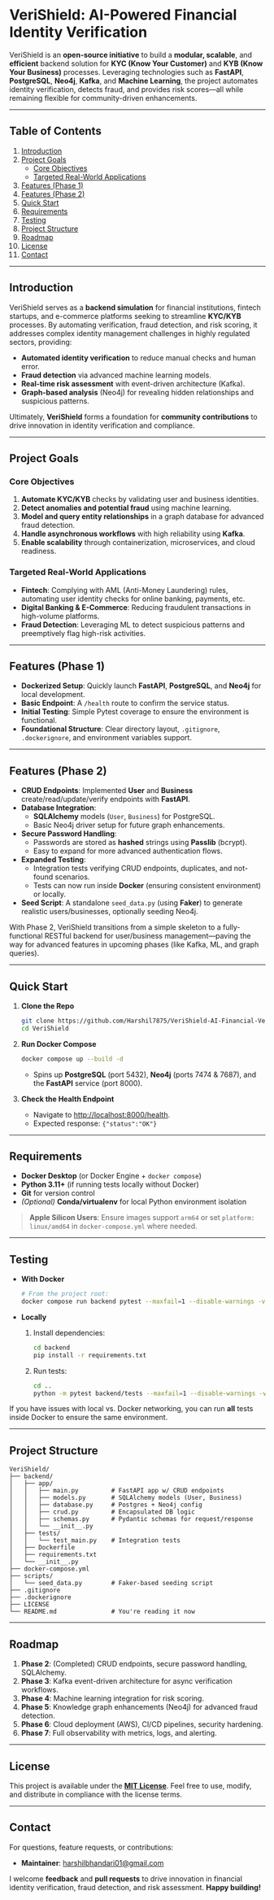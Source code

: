 # VeriShield: AI-Powered Financial Identity Verification

VeriShield is an **open-source initiative** to build a **modular, scalable**, and **efficient** backend solution for **KYC (Know Your Customer)** and **KYB (Know Your Business)** processes. Leveraging technologies such as **FastAPI**, **PostgreSQL**, **Neo4j**, **Kafka**, and **Machine Learning**, the project automates identity verification, detects fraud, and provides risk scores—all while remaining flexible for community-driven enhancements.

---

## Table of Contents

1. [Introduction](#introduction)  
2. [Project Goals](#project-goals)  
   - [Core Objectives](#core-objectives)  
   - [Targeted Real-World Applications](#targeted-real-world-applications)  
3. [Features (Phase 1)](#features-phase-1)  
4. [Features (Phase 2)](#features-phase-2)  
5. [Quick Start](#quick-start)  
6. [Requirements](#requirements)  
7. [Testing](#testing)  
8. [Project Structure](#project-structure)  
9. [Roadmap](#roadmap)  
10. [License](#license)  
11. [Contact](#contact)  

---

## Introduction

VeriShield serves as a **backend simulation** for financial institutions, fintech startups, and e-commerce platforms seeking to streamline **KYC/KYB** processes. By automating verification, fraud detection, and risk scoring, it addresses complex identity management challenges in highly regulated sectors, providing:

- **Automated identity verification** to reduce manual checks and human error.  
- **Fraud detection** via advanced machine learning models.  
- **Real-time risk assessment** with event-driven architecture (Kafka).  
- **Graph-based analysis** (Neo4j) for revealing hidden relationships and suspicious patterns.

Ultimately, **VeriShield** forms a foundation for **community contributions** to drive innovation in identity verification and compliance.

---

## Project Goals

### Core Objectives

1. **Automate KYC/KYB** checks by validating user and business identities.  
2. **Detect anomalies and potential fraud** using machine learning.  
3. **Model and query entity relationships** in a graph database for advanced fraud detection.  
4. **Handle asynchronous workflows** with high reliability using **Kafka**.  
5. **Enable scalability** through containerization, microservices, and cloud readiness.

### Targeted Real-World Applications

- **Fintech**: Complying with AML (Anti-Money Laundering) rules, automating user identity checks for online banking, payments, etc.  
- **Digital Banking & E-Commerce**: Reducing fraudulent transactions in high-volume platforms.  
- **Fraud Detection**: Leveraging ML to detect suspicious patterns and preemptively flag high-risk activities.

---

## Features (Phase 1)

- **Dockerized Setup**: Quickly launch **FastAPI**, **PostgreSQL**, and **Neo4j** for local development.  
- **Basic Endpoint**: A `/health` route to confirm the service status.  
- **Initial Testing**: Simple Pytest coverage to ensure the environment is functional.  
- **Foundational Structure**: Clear directory layout, `.gitignore`, `.dockerignore`, and environment variables support.

---

## Features (Phase 2)

- **CRUD Endpoints**: Implemented **User** and **Business** create/read/update/verify endpoints with **FastAPI**.  
- **Database Integration**:  
  - **SQLAlchemy** models (`User`, `Business`) for PostgreSQL.  
  - Basic Neo4j driver setup for future graph enhancements.  
- **Secure Password Handling**:  
  - Passwords are stored as **hashed** strings using **Passlib** (bcrypt).  
  - Easy to expand for more advanced authentication flows.  
- **Expanded Testing**:  
  - Integration tests verifying CRUD endpoints, duplicates, and not-found scenarios.  
  - Tests can now run inside **Docker** (ensuring consistent environment) or locally.  
- **Seed Script**: A standalone `seed_data.py` (using **Faker**) to generate realistic users/businesses, optionally seeding Neo4j.

With Phase 2, VeriShield transitions from a simple skeleton to a fully-functional RESTful backend for user/business management—paving the way for advanced features in upcoming phases (like Kafka, ML, and graph queries).

---

## Quick Start

1. **Clone the Repo**  
   ```bash
   git clone https://github.com/Harshil7875/VeriShield-AI-Financial-Verification-Platform.git
   cd VeriShield
   ```

2. **Run Docker Compose**  
   ```bash
   docker compose up --build -d
   ```
   - Spins up **PostgreSQL** (port 5432), **Neo4j** (ports 7474 & 7687), and the **FastAPI** service (port 8000).

3. **Check the Health Endpoint**  
   - Navigate to [http://localhost:8000/health](http://localhost:8000/health).  
   - Expected response: `{"status":"OK"}`

---

## Requirements

- **Docker Desktop** (or Docker Engine + `docker compose`)  
- **Python 3.11+** (if running tests locally without Docker)  
- **Git** for version control  
- *(Optional)* **Conda/virtualenv** for local Python environment isolation  

> **Apple Silicon Users**: Ensure images support `arm64` or set `platform: linux/amd64` in `docker-compose.yml` where needed.

---

## Testing

- **With Docker**  
  ```bash
  # From the project root:
  docker compose run backend pytest --maxfail=1 --disable-warnings -v
  ```

- **Locally**  
  1. Install dependencies:
     ```bash
     cd backend
     pip install -r requirements.txt
     ```
  2. Run tests:
     ```bash
     cd ..
     python -m pytest backend/tests --maxfail=1 --disable-warnings -v
     ```

If you have issues with local vs. Docker networking, you can run **all** tests inside Docker to ensure the same environment.

---

## Project Structure

```
VeriShield/
├── backend/
│   ├── app/
│   │   ├── main.py         # FastAPI app w/ CRUD endpoints
│   │   ├── models.py       # SQLAlchemy models (User, Business)
│   │   ├── database.py     # Postgres + Neo4j config
│   │   ├── crud.py         # Encapsulated DB logic
│   │   ├── schemas.py      # Pydantic schemas for request/response
│   │   └── __init__.py
│   ├── tests/
│   │   └── test_main.py    # Integration tests
│   ├── Dockerfile
│   ├── requirements.txt
│   └── __init__.py
├── docker-compose.yml
├── scripts/
│   └── seed_data.py        # Faker-based seeding script
├── .gitignore
├── .dockerignore
├── LICENSE
└── README.md               # You're reading it now
```

---

## Roadmap

1. **Phase 2**: (Completed) CRUD endpoints, secure password handling, SQLAlchemy.  
2. **Phase 3**: Kafka event-driven architecture for async verification workflows.  
3. **Phase 4**: Machine learning integration for risk scoring.  
4. **Phase 5**: Knowledge graph enhancements (Neo4j) for advanced fraud detection.  
5. **Phase 6**: Cloud deployment (AWS), CI/CD pipelines, security hardening.  
6. **Phase 7**: Full observability with metrics, logs, and alerting.

---

## License

This project is available under the **[MIT License](LICENSE)**. Feel free to use, modify, and distribute in compliance with the license terms.

---

## Contact

For questions, feature requests, or contributions:

- **Maintainer**: [harshilbhandari01@gmail.com](mailto:harshilbhandari01@gmail.com)

I welcome **feedback** and **pull requests** to drive innovation in financial identity verification, fraud detection, and risk assessment. **Happy building!**
